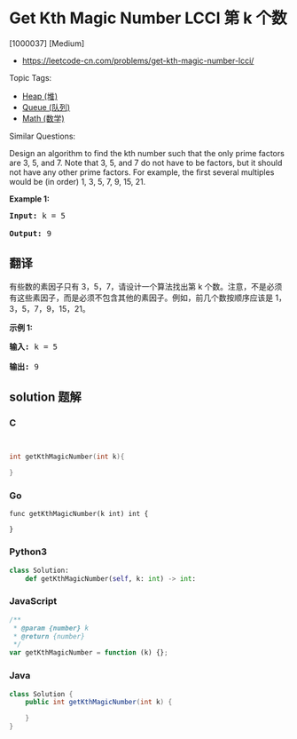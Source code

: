 # Get Kth Magic Number LCCI 第 k 个数

[1000037] [Medium]

- https://leetcode-cn.com/problems/get-kth-magic-number-lcci/

Topic Tags:

- [Heap (堆)](https://leetcode-cn.com/tag/heap/)
- [Queue (队列)](https://leetcode-cn.com/tag/queue/)
- [Math (数学)](https://leetcode-cn.com/tag/math/)

Similar Questions:

Design an algorithm to find the kth number such that the only prime factors are 3, 5, and 7. Note that 3, 5, and 7 do not have to be factors, but it should not have any other prime factors. For example, the first several multiples would be (in order) 1, 3, 5, 7, 9, 15, 21.

**Example 1:**

<pre><strong>Input: </strong>k = 5

<strong>Output: </strong>9
</pre>

## 翻译

有些数的素因子只有 3，5，7，请设计一个算法找出第 k 个数。注意，不是必须有这些素因子，而是必须不包含其他的素因子。例如，前几个数按顺序应该是 1，3，5，7，9，15，21。

**示例 1:**

<pre><strong>输入: </strong>k = 5

<strong>输出: </strong>9
</pre>

## solution 题解

### C

```c


int getKthMagicNumber(int k){

}


```

### Go

```golang
func getKthMagicNumber(k int) int {

}
```

### Python3

```python
class Solution:
    def getKthMagicNumber(self, k: int) -> int:
```

### JavaScript

```javascript
/**
 * @param {number} k
 * @return {number}
 */
var getKthMagicNumber = function (k) {};
```

### Java

```java
class Solution {
    public int getKthMagicNumber(int k) {

    }
}
```
